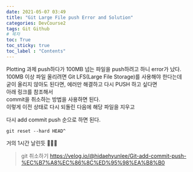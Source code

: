```yaml
---
date: 2021-05-07 03:49
title: "Git Large File push Error and Solution"
categories: DevCourse2
tags: Git Github
# 목차
toc: True  
toc_sticky: true 
toc_label : "Contents"
---
```


Plotting 과제 push하다가 100MB 넘는 파일을 push하려고 하니 error가 났다.  
100MB 이상 파일 올리려면 Git LFS(Large File Storage)를 사용해야 한다는데  
굳이 올리지 않아도 된다면, 에러만 해결하고 다시 PUSH 하고 싶다면  
아래 링크를 참조해서  
commit을 취소하는 방법을 사용하면 된다.  
이렇게 이전 상태로 다시 되돌린 다음에 해당 파일을 지우고  

다시 add commit push 순으로 하면 된다.

```terminal
git reset --hard HEAD^
```

거의 1시간 날린듯  🤮🤮🤮


> git 취소하기 <https://velog.io/@hidaehyunlee/Git-add-commit-push-%EC%B7%A8%EC%86%8C%ED%95%98%EA%B8%B0>
